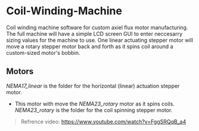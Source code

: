 # Coil-Winding-Machine

Coil winding machine software for custom axiel flux motor manufacturing. The full machine will have a simple LCD screen GUI to enter neccesarry sizing values for the machine to use. One linear actuating stepper motor will move a rotary stepper motor back and forth as it spins coil around a custom-sized motor's bobbin.


## Motors

*NEMA17_linear* is the folder for the horizontal (linear) actuation stepper motor. 
 - This motor with move the *NEMA23_rotary* motor as it spins coils.
*NEMA23_rotary* is the folder for the coil spinning stepper motor. 
> Refrence video: https://www.youtube.com/watch?v=FggSRQqB_a4
